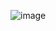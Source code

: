 ![image](https://github.com/mbelk059/Bunny-Game/assets/114425943/ade75d37-71da-4957-a8ef-56473d41063b)
